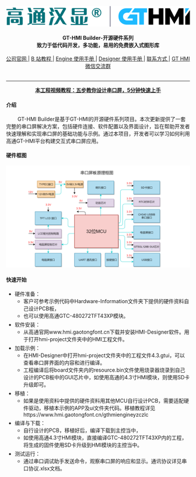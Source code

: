 <br/>

<div align="center">
    <img src="images/logo.png">
</div>

<br/>
<div align="center">  <a><b>GT-HMI Builder-开源硬件系列</b></a></div>
<div align="center">  <a><b>致力于低代码开发，多功能，易用的免费嵌入式图形库</b></a></div>

<br/>
<div align="center"
>
    <a href="https://www.hmi.gaotongfont.cn/kfgj"
    > 公司官网 </a> |
    <a href="https://space.bilibili.com/3493293474188211/video"
    > B 站教程 </a> |
    <a href="https://www.hmi.gaotongfont.cn/kfgj#/#hmiEngine"
    > Engine 使用手册 </a> |
    <a href="https://www.hmi.gaotongfont.cn/kfgj#/#hmidesigner"
    > Designer 使用手册 </a> |
    <a href="http://isite.baidu.com/site/wjz7qkrv/406a2b0c-f9c7-4a08-a47a-662e862b2af4?ch=48&wid=498ccd5c05334f21a2142ba3cf628964_0_0&field=&orderBy=&categoryId=undefined&title=%E8%81%94%E7%B3%BB%E6%88%91%E4%BB%AC"
    > 联系方式 </a> |
    <a href="https://genitop-1317577547.cos.ap-nanjing.myqcloud.com/GT-HMI/GT-HMI-Groups/GT-HMI%20Communication%20groups.jpg"
    > GT HMI微信交流群 </a>
</div>
<br/>

---
<div align="center"
>
   <a href="https://www.bilibili.com/video/BV1Ce411X78C/?spm_id_from=333.999.0.0&vd_source=0d93f7ed5a2d40d6e2d321f392d5e6f3"
    > <u><b>本工程视频教程：五步教你设计串口屏，5分钟快速上手</b></u></a>
</div>

#### 介绍
&nbsp;&nbsp;&nbsp;&nbsp;&nbsp;&nbsp;&nbsp;&nbsp;GT-HMI Builder是基于GT-HMI的开源硬件系列项目。本次更新提供了一套完整的串口屏解决方案，包括硬件连接、软件配置以及界面设计，旨在帮助开发者快速理解和实现串口屏的基础功能与示例。通过本项目，开发者可以学习如何利用高通GT-HMI平台构建交互式串口屏应用。

#### 硬件框图
<div align="center">
    <img src="images/模块串口屏硬件框图.png">
</div>


#### 快速开始
<ul>
<li style="margin-bottom: 4px;">硬件准备：<ul>
<li>客户可参考示例代码中Hardware-Information文件夹下提供的硬件资料自己设计PCB板，</li><li>也可以使用高通GTC-480272TFT43XP模块。</li></ul></li>
<li style="margin-bottom: 4px;">软件安装：<ul>
<li>从高通官网www.hmi.gaotongfont.cn下载并安装HMI-Designer软件。用于打开hmi-project文件夹中的HMI工程文件。</li></ul></li>
<li style="margin-bottom: 4px;">加载示例：<ul>
<li>在HMI-Designer中打开hmi-project文件夹中的工程文件4.3.gtui，可以查看串口屏界面的内容和进行编译。</li><li>工程编译后将board文件夹内的resource.bin文件使用烧录器烧录到自己设计的PCB板中的GUI芯片中，如使用高通的4.3寸HMI模块，则使用SD卡升级即可。</li></ul></li>
<li style="margin-bottom: 4px;">移植：<ul>
<li>如果是使用资料中提供的硬件资料用其他MCU自行设计PCB，需要适配硬件驱动，移植本示例的APP及ui文件夹代码。移植教程详见https://www.hmi.gaotongfont.cn/gthmiengineyzczlc</li></ul></li>
<li style="margin-bottom: 4px;">编译与下载：<ul>
<li>自行设计的PCB，移植好后，编译下载到主控当中，</li><li>如使用高通4.3寸HMI模块，直接编译GTC-480272TFT43XP内的工程，将生成的固件使用SD卡升级到HMI模块的主控当中。</li></ul></li>
<li style="margin-bottom: 4px;">测试运行：<ul>
<li>通过串口调试助手发送命令，观察串口屏的响应和显示。通讯协议详见串口协议.xlsx文档。</li></ul></li>
</ul>




